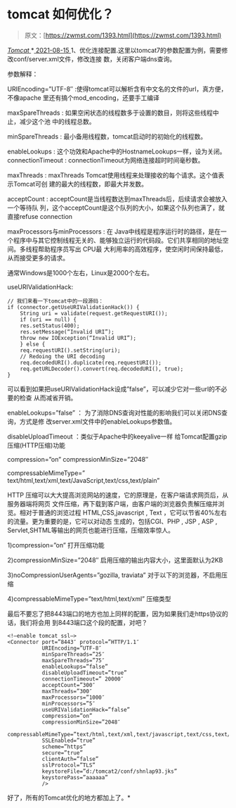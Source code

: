 <!--yml
category: 未分类
date: 0001-01-01 00:00:00
-->

# tomcat 如何优化？

> 原文：[https://zwmst.com/1393.html](https://zwmst.com/1393.html)

   [ *Tomcat* ](https://zwmst.com/tomcat)*[ <time datetime="2021-08-15T11:16:41+08:00"> 2021-08-15 </time> ](https://zwmst.com/1393.html)  1、优化连接配置.这里以tomcat7的参数配置为例，需要修改conf/server.xml文件，修改连接 数，关闭客户端dns查询。

参数解释：

URIEncoding=”UTF-8″ :使得tomcat可以解析含有中文名的文件的url，真方便，不像apache 里还有搞个mod_encoding，还要手工编译

maxSpareThreads : 如果空闲状态的线程数多于设置的数目，则将这些线程中止，减少这个池 中的线程总数。

minSpareThreads : 最小备用线程数，tomcat启动时的初始化的线程数。

enableLookups : 这个功效和Apache中的HostnameLookups一样，设为关闭。 connectionTimeout : connectionTimeout为网络连接超时时间毫秒数。

maxThreads : maxThreads Tomcat使用线程来处理接收的每个请求。这个值表示Tomcat可创 建的最大的线程数，即最大并发数。

acceptCount : acceptCount是当线程数达到maxThreads后，后续请求会被放入一个等待队 列，这个acceptCount是这个队列的大小，如果这个队列也满了，就直接refuse connection

maxProcessors与minProcessors : 在 Java中线程是程序运行时的路径，是在一个程序中与其它控制线程无关的、能够独立运行的代码段。它们共享相同的地址空间。多线程帮助程序员写出 CPU最 大利用率的高效程序，使空闲时间保持最低，从而接受更多的请求。

通常Windows是1000个左右，Linux是2000个左右。

useURIValidationHack:

```
// 我们来看一下tomcat中的一段源码：
if (connector.getUseURIValidationHack()) {
    String uri = validate(request.getRequestURI());
    if (uri == null) {
    res.setStatus(400);
    res.setMessage(“Invalid URI”);
    throw new IOException(“Invalid URI”);
    } else {
    req.requestURI().setString(uri);
    // Redoing the URI decoding
    req.decodedURI().duplicate(req.requestURI());
    req.getURLDecoder().convert(req.decodedURI(), true);
}
```

可以看到如果把useURIValidationHack设成”false”，可以减少它对一些url的不必要的检查 从而减省开销。

enableLookups=”false” ： 为了消除DNS查询对性能的影响我们可以关闭DNS查询，方式是修 改server.xml文件中的enableLookups参数值。

disableUploadTimeout ：类似于Apache中的keeyalive一样 给Tomcat配置gzip压缩(HTTP压缩)功能

compression=”on” compressionMinSize=”2048″

compressableMimeType=” text/html,text/xml,text/JavaScript,text/css,text/plain”

HTTP 压缩可以大大提高浏览网站的速度，它的原理是，在客户端请求网页后，从服务器端将网页 文件压缩，再下载到客户端，由客户端的浏览器负责解压缩并浏览。相对于普通的浏览过程 HTML,CSS,javascript , Text ，它可以节省40%左右的流量。更为重要的是，它可以对动态 生成的，包括CGI、PHP , JSP , ASP , Servlet,SHTML等输出的网页也能进行压缩，压缩效率惊人。

1)compression=”on” 打开压缩功能

2)compressionMinSize=”2048″ 启用压缩的输出内容大小，这里面默认为2KB

3)noCompressionUserAgents=”gozilla, traviata” 对于以下的浏览器，不启用压缩

4)compressableMimeType=”text/html,text/xml” 压缩类型

最后不要忘了把8443端口的地方也加上同样的配置，因为如果我们走https协议的话，我们将会用 到8443端口这个段的配置，对吧？

```
<!–enable tomcat ssl–>
<Connector port=”8443″ protocol=”HTTP/1.1″       
           URIEncoding=”UTF-8″ 
           minSpareThreads=”25″ 
           maxSpareThreads=”75″
           enableLookups=”false” 
           disableUploadTimeout=”true” 
           connectionTimeout=” 20000″
           acceptCount=”300″ 
           maxThreads=”300″ 
           maxProcessors=”1000″ 
           minProcessors=”5″ 
           useURIValidationHack=”false” 
           compression=”on” 
           compressionMinSize=”2048″ 
           compressableMimeType=”text/html,text/xml,text/javascript,text/css,text/plain” 
           SSLEnabled=”true”
           scheme=”https” 
           secure=”true” 
           clientAuth=”false” 
           sslProtocol=”TLS” 
           keystoreFile=”d:/tomcat2/conf/shnlap93.jks” 
           keystorePass=”aaaaaa” 
           />
```

好了，所有的Tomcat优化的地方都加上了。*